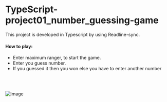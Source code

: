 # TypeScript-project01_number_guessing-game
This project is developed in Typescript by using Readline-sync.

#### How to play:
 
 - Enter maximum ranger, to start the game. <br />
 - Enter you guess number. <br />
 - If you guessed it then you won else you have to enter another number
 
 <br /><br />
 
 ![image](https://user-images.githubusercontent.com/12516089/203507865-0baac0f6-09f3-4039-b7a6-dc0b53d75883.png)
